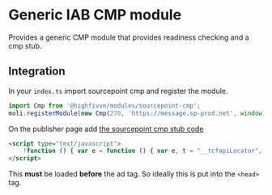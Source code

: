 # Generic IAB CMP module

Provides a generic CMP module that provides readiness checking and a cmp stub.

## Integration

In your `index.ts` import sourcepoint cmp and register the module.

```js
import Cmp from '@highfivve/modules/sourcepoint-cmp';
moli.registerModule(new Cmp(270, 'https://message.sp-prod.net', window));
```

On the publisher page add [the sourcepoint cmp stub code](https://documentation.sourcepoint.com/web-implementation/sourcepoint-gdpr-and-tcf-v2-support-beta/gdpr-and-tcf-v2-setup-and-configuration_v1.1.3#1-two-step-process-to-implement-the-gdpr-and-tcf-v2-code-snippet)

```html
<script type="text/javascript">
    !function () { var e = function () { var e, t = "__tcfapiLocator", a = [], n = window; for (; n;) { try { if (n.frames[t]) { e = n; break } } catch (e) { } if (n === window.top) break; n = n.parent } e || (!function e() { var a = n.document, r = !!n.frames[t]; if (!r) if (a.body) { var i = a.createElement("iframe"); i.style.cssText = "display:none", i.name = t, a.body.appendChild(i) } else setTimeout(e, 5); return !r }(), n.__tcfapi = function () { for (var e, t = arguments.length, n = new Array(t), r = 0; r < t; r++)n[r] = arguments[r]; if (!n.length) return a; if ("setGdprApplies" === n[0]) n.length > 3 && 2 === parseInt(n[1], 10) && "boolean" == typeof n[3] && (e = n[3], "function" == typeof n[2] && n[2]("set", !0)); else if ("ping" === n[0]) { var i = { gdprApplies: e, cmpLoaded: !1, cmpStatus: "stub" }; "function" == typeof n[2] && n[2](i) } else a.push(n) }, n.addEventListener("message", (function (e) { var t = "string" == typeof e.data, a = {}; try { a = t ? JSON.parse(e.data) : e.data } catch (e) { } var n = a.__tcfapiCall; n && window.__tcfapi(n.command, n.version, (function (a, r) { var i = { __tcfapiReturn: { returnValue: a, success: r, callId: n.callId } }; t && (i = JSON.stringify(i)), e.source.postMessage(i, "*") }), n.parameter) }), !1)) }; "undefined" != typeof module ? module.exports = e : e() }();
</script>
```

This **must** be loaded **before** the ad tag. So ideally this is put into the `<head>` tag.